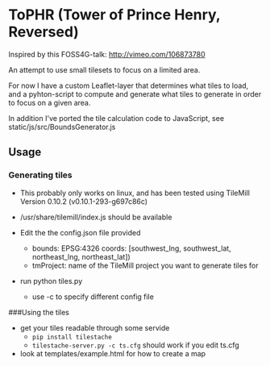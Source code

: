 ToPHR (Tower of Prince Henry, Reversed)
=======================================

Inspired by this FOSS4G-talk: http://vimeo.com/106873780

An attempt to use small tilesets to focus on a limited area. 

For now I have a custom Leaflet-layer that determines what tiles to load, 
and a pyhton-script to compute and generate what tiles to generate in order to focus on a given area. 

In addition I've ported the tile calculation code to JavaScript, see static/js/src/BoundsGenerator.js

Usage
-----

### Generating tiles

* This probably only works on linux, and has been tested using TileMill Version 0.10.2 (v0.10.1-293-g697c86c)
* /usr/share/tilemill/index.js should be available

* Edit the the config.json file provided 
   * bounds: EPSG:4326 coords: [southwest_lng, southwest_lat, northeast_lng, northeast_lat])
   * tmProject: name of the TileMill project you want to generate tiles for

* run python tiles.py
   * use -c to specify different config file


###Using the tiles
* get your tiles readable through some servide
    * ```pip install tilestache```
    * ```tilestache-server.py -c ts.cfg``` should work if you edit ts.cfg
* look at templates/example.html for how to create a map

